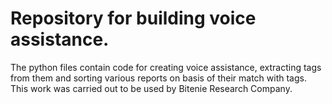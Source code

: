# Repository for building voice assistance.

The python files contain code for creating voice assistance, extracting tags from them and sorting various reports on basis of their match with tags. This work was carried out to be used by Bitenie Research Company.
